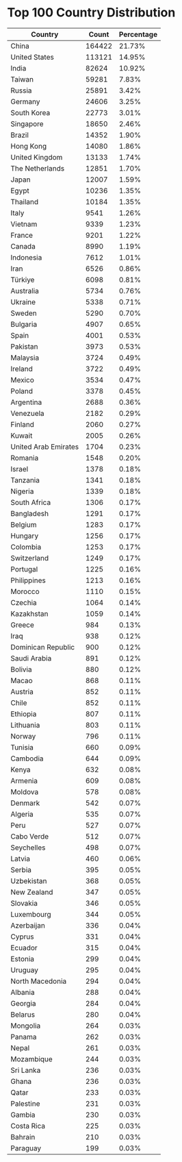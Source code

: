 # Top 100 Country Distribution
| Country | Count | Percentage |
|----|----|----|
| China | 164422 | 21.73% |
| United States | 113121 | 14.95% |
| India | 82624 | 10.92% |
| Taiwan | 59281 | 7.83% |
| Russia | 25891 | 3.42% |
| Germany | 24606 | 3.25% |
| South Korea | 22773 | 3.01% |
| Singapore | 18650 | 2.46% |
| Brazil | 14352 | 1.90% |
| Hong Kong | 14080 | 1.86% |
| United Kingdom | 13133 | 1.74% |
| The Netherlands | 12851 | 1.70% |
| Japan | 12007 | 1.59% |
| Egypt | 10236 | 1.35% |
| Thailand | 10184 | 1.35% |
| Italy | 9541 | 1.26% |
| Vietnam | 9339 | 1.23% |
| France | 9201 | 1.22% |
| Canada | 8990 | 1.19% |
| Indonesia | 7612 | 1.01% |
| Iran | 6526 | 0.86% |
| Türkiye | 6098 | 0.81% |
| Australia | 5734 | 0.76% |
| Ukraine | 5338 | 0.71% |
| Sweden | 5290 | 0.70% |
| Bulgaria | 4907 | 0.65% |
| Spain | 4001 | 0.53% |
| Pakistan | 3973 | 0.53% |
| Malaysia | 3724 | 0.49% |
| Ireland | 3722 | 0.49% |
| Mexico | 3534 | 0.47% |
| Poland | 3378 | 0.45% |
| Argentina | 2688 | 0.36% |
| Venezuela | 2182 | 0.29% |
| Finland | 2060 | 0.27% |
| Kuwait | 2005 | 0.26% |
| United Arab Emirates | 1704 | 0.23% |
| Romania | 1548 | 0.20% |
| Israel | 1378 | 0.18% |
| Tanzania | 1341 | 0.18% |
| Nigeria | 1339 | 0.18% |
| South Africa | 1306 | 0.17% |
| Bangladesh | 1291 | 0.17% |
| Belgium | 1283 | 0.17% |
| Hungary | 1256 | 0.17% |
| Colombia | 1253 | 0.17% |
| Switzerland | 1249 | 0.17% |
| Portugal | 1225 | 0.16% |
| Philippines | 1213 | 0.16% |
| Morocco | 1110 | 0.15% |
| Czechia | 1064 | 0.14% |
| Kazakhstan | 1059 | 0.14% |
| Greece | 984 | 0.13% |
| Iraq | 938 | 0.12% |
| Dominican Republic | 900 | 0.12% |
| Saudi Arabia | 891 | 0.12% |
| Bolivia | 880 | 0.12% |
| Macao | 868 | 0.11% |
| Austria | 852 | 0.11% |
| Chile | 852 | 0.11% |
| Ethiopia | 807 | 0.11% |
| Lithuania | 803 | 0.11% |
| Norway | 796 | 0.11% |
| Tunisia | 660 | 0.09% |
| Cambodia | 644 | 0.09% |
| Kenya | 632 | 0.08% |
| Armenia | 609 | 0.08% |
| Moldova | 578 | 0.08% |
| Denmark | 542 | 0.07% |
| Algeria | 535 | 0.07% |
| Peru | 527 | 0.07% |
| Cabo Verde | 512 | 0.07% |
| Seychelles | 498 | 0.07% |
| Latvia | 460 | 0.06% |
| Serbia | 395 | 0.05% |
| Uzbekistan | 368 | 0.05% |
| New Zealand | 347 | 0.05% |
| Slovakia | 346 | 0.05% |
| Luxembourg | 344 | 0.05% |
| Azerbaijan | 336 | 0.04% |
| Cyprus | 331 | 0.04% |
| Ecuador | 315 | 0.04% |
| Estonia | 299 | 0.04% |
| Uruguay | 295 | 0.04% |
| North Macedonia | 294 | 0.04% |
| Albania | 288 | 0.04% |
| Georgia | 284 | 0.04% |
| Belarus | 280 | 0.04% |
| Mongolia | 264 | 0.03% |
| Panama | 262 | 0.03% |
| Nepal | 261 | 0.03% |
| Mozambique | 244 | 0.03% |
| Sri Lanka | 236 | 0.03% |
| Ghana | 236 | 0.03% |
| Qatar | 233 | 0.03% |
| Palestine | 231 | 0.03% |
| Gambia | 230 | 0.03% |
| Costa Rica | 225 | 0.03% |
| Bahrain | 210 | 0.03% |
| Paraguay | 199 | 0.03% |
